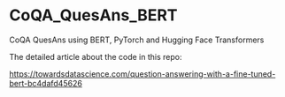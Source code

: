 # CoQA_QuesAns_BERT
CoQA QuesAns using BERT, PyTorch and Hugging Face Transformers

The detailed article about the code in this repo:

https://towardsdatascience.com/question-answering-with-a-fine-tuned-bert-bc4dafd45626

